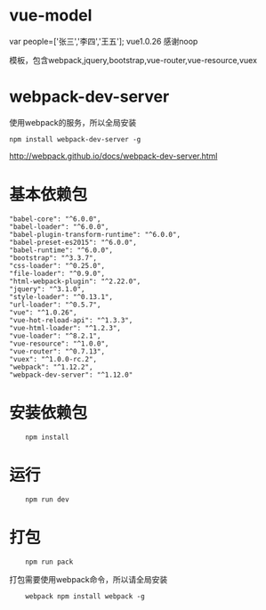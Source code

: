 # vue-model
var people=['张三','李四','王五'];
vue1.0.26 感谢noop

模板，包含webpack,jquery,bootstrap,vue-router,vue-resource,vuex

# webpack-dev-server

使用webpack的服务，所以全局安装

```
npm install webpack-dev-server -g
```

<http://webpack.github.io/docs/webpack-dev-server.html>

# 基本依赖包

```
"babel-core": "^6.0.0",
"babel-loader": "^6.0.0",
"babel-plugin-transform-runtime": "^6.0.0",
"babel-preset-es2015": "^6.0.0",
"babel-runtime": "^6.0.0",
"bootstrap": "^3.3.7",
"css-loader": "^0.25.0",
"file-loader": "^0.9.0",
"html-webpack-plugin": "^2.22.0",
"jquery": "^3.1.0",
"style-loader": "^0.13.1",
"url-loader": "^0.5.7",
"vue": "^1.0.26",
"vue-hot-reload-api": "^1.3.3",
"vue-html-loader": "^1.2.3",
"vue-loader": "^8.2.1",
"vue-resource": "^1.0.0",
"vue-router": "^0.7.13",
"vuex": "^1.0.0-rc.2",
"webpack": "^1.12.2",
"webpack-dev-server": "^1.12.0"
```

# 安装依赖包

```
    npm install
```

# 运行

```
    npm run dev
```

# 打包

```
    npm run pack
```

打包需要使用webpack命令，所以请全局安装

```
    webpack npm install webpack -g
```
